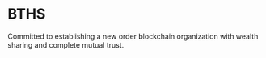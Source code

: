 # BTHS
Committed to establishing a new order blockchain organization with wealth sharing and complete mutual trust.
